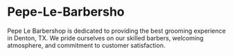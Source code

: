 # Pepe-Le-Barbersho
Pepe Le Barbershop is dedicated to providing the best grooming experience in Denton, TX. We pride ourselves on our skilled barbers, welcoming atmosphere, and commitment to customer satisfaction.
